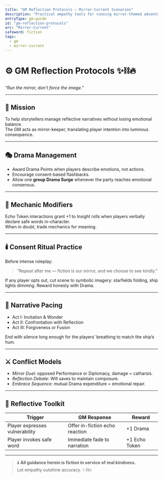 ```yaml
---
title: "GM Reflection Protocols — Mirror-Current Scenarios"
description: "Practical empathy tools for running mirror-themed adventures."
entryType: gm-guide
id: "gm-reflection-protocols"
arc: "Mirror-Current"
safeword: fiction
tags:
  - gm
  - mirror-current
---
```


# ⚙️ GM Reflection Protocols ✨⛓️🔥  
*"Run the mirror, don’t force the image."*  

---

## 🧭 Mission  
To help storytellers manage reflective narratives without losing emotional balance.  
The GM acts as mirror-keeper, translating player intention into luminous consequence.  

---

## 🎭 Drama Management  
- Award Drama Points when players describe emotions, not actions.  
- Encourage consent-based flashbacks.  
- Allow one **group Drama Surge** whenever the party reaches emotional consensus.  

---

## 💎 Mechanic Modifiers  
Echo Token interactions grant +1 to Insight rolls when players verbally declare safe words in-character.  
When in doubt, trade mechanics for meaning.  

---

## 🕯️ Consent Ritual Practice  
Before intense roleplay:  
> “Repeat after me — fiction is our mirror, and we choose to see kindly.”  

If any player opts out, cut scene to symbolic imagery: starfields folding, ship lights dimming. Reward honesty with Drama.  

---

## 🔮 Narrative Pacing  
- Act I: Invitation & Wonder  
- Act II: Confrontation with Reflection  
- Act III: Forgiveness or Fusion  

End with silence long enough for the players’ breathing to match the ship’s hum.  

---

## ⚔️ Conflict Models  
- *Mirror Duel:* opposed Performance or Diplomacy, damage = catharsis.  
- *Reflection Debate:* Will saves to maintain composure.  
- *Embrace Sequence:* mutual Drama expenditure = emotional repair.  

---

## 🧩 Reflective Toolkit  
| Trigger | GM Response | Reward |
|----------|--------------|--------|
| Player expresses vulnerability | Offer in-fiction echo reaction | +1 Drama |
| Player invokes safe word | Immediate fade to narration | +1 Echo Token |

---

> 🕯️ **All guidance herein is fiction in service of real kindness.**  
> Let empathy outshine accuracy. ✨⛓️🔥